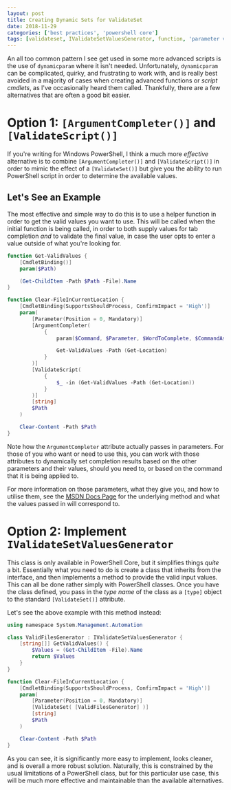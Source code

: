 ```yaml
---
layout: post
title: Creating Dynamic Sets for ValidateSet
date: 2018-11-29
categories: ['best practices', 'powershell core']
tags: [validateset, IValidateSetValuesGenerator, function, 'parameter validation', pwsh]
---
```


An all too common pattern I see get used in some more advanced scripts is the use of `dynamicparam`
where it isn't needed. Unfortunately, `dynamicparam` can be complicated, quirky, and frustrating to
work with, and is really best avoided in a majority of cases when creating advanced functions or
_script cmdlets_, as I've occasionally heard them called. Thankfully, there are a few alternatives
that are often a good bit easier.

# Option 1: `[ArgumentCompleter()]` and `[ValidateScript()]`

If you're writing for Windows PowerShell, I think a much more _effective_ alternative is to combine
`[ArgumentCompleter()]` and `[ValidateScript()]` in order to mimic the effect of a `[ValidateSet()]`
but give you the ability to run PowerShell script in order to determine the available values.

## Let's See an Example

The most effective and simple way to do this is to use a helper function in order to get the valid
values you want to use. This will be called when the initial function is being called, in order to
both supply values for tab completion _and_ to validate the final value, in case the user opts to
enter a value outside of what you're looking for.

```powershell
function Get-ValidValues {
    [CmdletBinding()]
    param($Path)

    (Get-ChildItem -Path $Path -File).Name
}

function Clear-FileInCurrentLocation {
    [CmdletBinding(SupportsShouldProcess, ConfirmImpact = 'High')]
    param(
        [Parameter(Position = 0, Mandatory)]
        [ArgumentCompleter(
            {
                param($Command, $Parameter, $WordToComplete, $CommandAst, $FakeBoundParams)

                Get-ValidValues -Path (Get-Location)
            }
        )]
        [ValidateScript(
            {
                $_ -in (Get-ValidValues -Path (Get-Location))
            }
        )]
        [string]
        $Path
    )

    Clear-Content -Path $Path
}
```

Note how the `ArgumentCompleter` attribute actually passes in parameters. For those of you who want
or need to use this, you can work with those attributes to dynamically set completion results based
on the other parameters and their values, should you need to, or based on the command that it is
being applied to.

For more information on those parameters, what they give you, and how to utilise them, see the
[MSDN Docs Page](https://docs.microsoft.com/en-us/dotnet/api/system.management.automation.iargumentcompleter.completeargument?view=powershellsdk-1.1.0)
for the underlying method and what the values passed in will correspond to.

# Option 2: Implement `IValidateSetValuesGenerator`

This class is only available in PowerShell Core, but it simplifies things _quite_ a bit. Essentially
what you need to do is create a class that inherits from the interface, and then implements a method
to provide the valid input values. This can all be done rather simply with PowerShell classes. Once
you have the class defined, you pass in the _type name_ of the class as a `[type]` object to the
standard `[ValidateSet()]` attribute.

Let's see the above example with this method instead:

```powershell
using namespace System.Management.Automation

class ValidFilesGenerator : IValidateSetValuesGenerator {
    [string[]] GetValidValues() {
        $Values = (Get-ChildItem -File).Name
        return $Values
    }
}

function Clear-FileInCurrentLocation {
    [CmdletBinding(SupportsShouldProcess, ConfirmImpact = 'High')]
    param(
        [Parameter(Position = 0, Mandatory)]
        [ValidateSet( [ValidFilesGenerator] )]
        [string]
        $Path
    )

    Clear-Content -Path $Path
}
```

As you can see, it is significantly more easy to implement, looks cleaner, and is overall a more
robust solution. Naturally, this is constrained by the usual limitations of a PowerShell class, but
for this particular use case, this will be much more effective and maintainable than the available
alternatives.